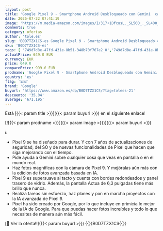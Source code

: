 ```yaml
---
layout: post
title: 'Google Pixel 9 - Smartphone Android Desbloqueado con Gemini  cámara Avanzada  batería con una autonomía de 24 Horas y Pantalla Actua de 6 3" - Verde Pastel  256GB'
date: 2025-07-22 07:41:19
image: 'https://m.media-amazon.com/images/I/317+1DfcusL._SL500_._SL400_.jpg'
comments: true
category: ofertas
author: 'tole.es'
slug: 'B0D7TZX1CS-es Google Pixel 9 - Smartphone Android Desbloqueado con...'
sku: 'B0D7TZX1CS-es'
tags: [ '749d7d8e-47fd-431e-8b51-348b70f767e2_0','749d7d8e-47fd-431e-8b51-348b70f767e2_3801','749d7d8e-47fd-431e-8b51-348b70f767e2_701','749d7d8e-47fd-431e-8b51-348b70f767e2_9001','Ahorra con Trade-In','Arborist Merchandising Root','Comunicación móvil y accesorios','Electrónica','Móviles','Móviles y smartphones libres','Self Service','Special Features Stores','Wireless category page - Android smartphones','Wireless category page - Smartphones','android','google','🇪🇸', ]
actualPrice: 649.0 EUR
currency: EUR
price: 649.0
comparePrice: 999.0 EUR
prodname: 'Google Pixel 9 - Smartphone Android Desbloqueado con Gemini  cámara Avanzada  batería con una autonomía de 24 Horas y Pantalla Actua de 6 3" - Verde Pastel  256GB'
country: 'es'
flag: '🇪🇸'
brand: 'Google'
buyurl: 'https://www.amazon.es/dp/B0D7TZX1CS/?tag=tolees-21'
descuento: '35.04'
average: '671.195'
---
```


Está [{{< param title >}}]({{< param buyurl >}}) en el siguiente enlace!

[![{{< param prodname >}}]({{< param image >}})]({{< param buyurl >}})

ℹ️:

- Pixel 9 se ha diseñado para durar. Y con 7 años de actualizaciones de seguridad, del SO y de nuevas funcionalidades de Pixel que hacen que siga mejorando con el tiempo.
- Pide ayuda a Gemini sobre cualquier cosa que veas en pantalla o en el mundo real.
- Haz fotos magníficas con la cámara de Pixel 9. Y mejóralas aún más con la edición de fotos avanzada basada en IA.
- Pixel 9 es supersuave al tacto y cuenta con bordes redondeados y panel trasero de vidrio. Además, la pantalla Actua de 6,3 pulgadas tiene más brillo que nunca.
- Realiza tareas sin esfuerzo, haz planes y pon en marcha proyectos con la IA avanzada de Pixel 9.
- Pixel ha sido creado por Google, por lo que incluye en primicia lo mejor de la IA de Google. Para que puedas hacer fotos increíbles y todo lo que necesites de manera aún más fácil.

[🛒 Ver la oferta!!]({{< param buyurl >}})
{{<world>}}B0D7TZX1CS{{</world>}}
